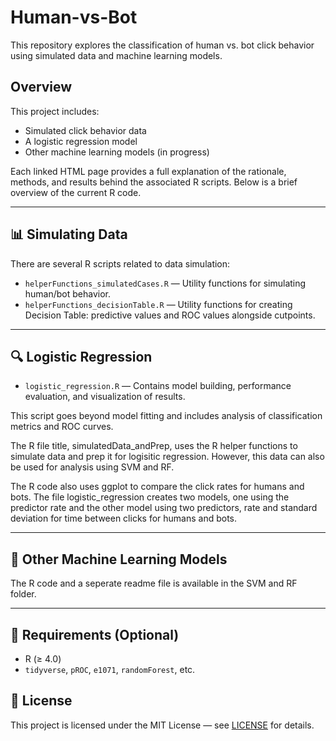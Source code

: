 # Human-vs-Bot

This repository explores the classification of human vs. bot click behavior using simulated data and machine learning models.

## Overview

This project includes:
- Simulated click behavior data
- A logistic regression model
- Other machine learning models (in progress)

Each linked HTML page provides a full explanation of the rationale, methods, and results behind the associated R scripts. Below is a brief overview of the current R code.

---

## 📊 Simulating Data

There are several R scripts related to data simulation:
- `helperFunctions_simulatedCases.R` — Utility functions for simulating human/bot behavior.
-  `helperFunctions_decisionTable.R` — Utility functions for creating Decision Table: predictive values and ROC values alongside cutpoints.

---

## 🔍 Logistic Regression

- `logistic_regression.R` — Contains model building, performance evaluation, and visualization of results.

This script goes beyond model fitting and includes analysis of classification metrics and ROC curves.

The R file title, simulatedData_andPrep, uses the R helper functions to simulate data and prep it for logisitic regression. However, this
data can also be used for analysis using SVM and RF.

The R code also uses ggplot to compare the click rates for humans and bots. The file logistic_regression creates two models, one using the predictor
rate and the other model using two predictors, rate and standard deviation for time between clicks for humans and bots.

---

## 🤖 Other Machine Learning Models

The R code and a seperate readme file is available in the SVM and RF folder.

---


## 🧪 Requirements (Optional)
- R (≥ 4.0)
- `tidyverse`, `pROC`, `e1071`, `randomForest`, etc.


## 📄 License
This project is licensed under the MIT License — see [LICENSE](LICENSE) for details.
